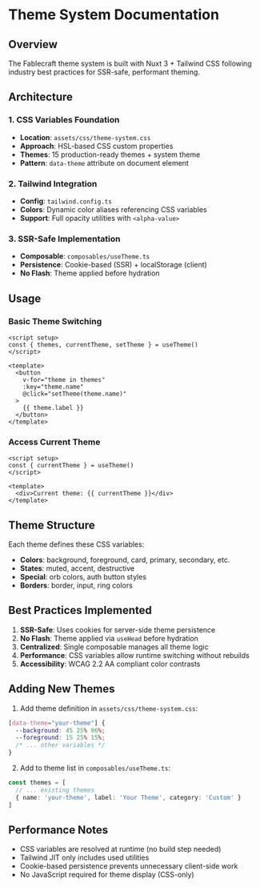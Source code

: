 # Theme System Documentation

## Overview

The Fablecraft theme system is built with Nuxt 3 + Tailwind CSS following industry best practices for SSR-safe, performant theming.

## Architecture

### 1. CSS Variables Foundation
- **Location**: `assets/css/theme-system.css`
- **Approach**: HSL-based CSS custom properties
- **Themes**: 15 production-ready themes + system theme
- **Pattern**: `data-theme` attribute on document element

### 2. Tailwind Integration
- **Config**: `tailwind.config.ts`
- **Colors**: Dynamic color aliases referencing CSS variables
- **Support**: Full opacity utilities with `<alpha-value>`

### 3. SSR-Safe Implementation
- **Composable**: `composables/useTheme.ts`
- **Persistence**: Cookie-based (SSR) + localStorage (client)
- **No Flash**: Theme applied before hydration

## Usage

### Basic Theme Switching
```vue
<script setup>
const { themes, currentTheme, setTheme } = useTheme()
</script>

<template>
  <button 
    v-for="theme in themes" 
    :key="theme.name"
    @click="setTheme(theme.name)"
  >
    {{ theme.label }}
  </button>
</template>
```

### Access Current Theme
```vue
<script setup>
const { currentTheme } = useTheme()
</script>

<template>
  <div>Current theme: {{ currentTheme }}</div>
</template>
```

## Theme Structure

Each theme defines these CSS variables:
- **Colors**: background, foreground, card, primary, secondary, etc.
- **States**: muted, accent, destructive
- **Special**: orb colors, auth button styles
- **Borders**: border, input, ring colors

## Best Practices Implemented

1. **SSR-Safe**: Uses cookies for server-side theme persistence
2. **No Flash**: Theme applied via `useHead` before hydration
3. **Centralized**: Single composable manages all theme logic
4. **Performance**: CSS variables allow runtime switching without rebuilds
5. **Accessibility**: WCAG 2.2 AA compliant color contrasts

## Adding New Themes

1. Add theme definition in `assets/css/theme-system.css`:
```css
[data-theme="your-theme"] {
  --background: 45 25% 96%;
  --foreground: 15 25% 15%;
  /* ... other variables */
}
```

2. Add to theme list in `composables/useTheme.ts`:
```ts
const themes = [
  // ... existing themes
  { name: 'your-theme', label: 'Your Theme', category: 'Custom' }
]
```

## Performance Notes

- CSS variables are resolved at runtime (no build step needed)
- Tailwind JIT only includes used utilities
- Cookie-based persistence prevents unnecessary client-side work
- No JavaScript required for theme display (CSS-only)